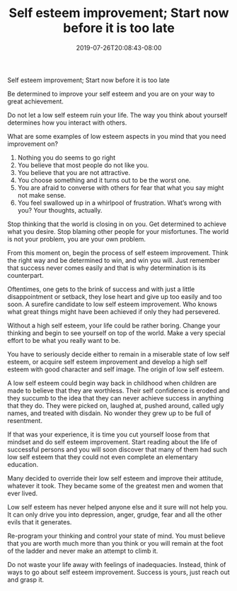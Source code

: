 ﻿---
title: "Self esteem improvement; Start now before it is too late"
date: 2019-07-26T20:08:43-08:00
description: "25-ARTICLES Tips for Web Success"
featured_image: "/images/25-ARTICLES.jpg"
tags: ["25 ARTICLES"]
---

Self esteem improvement; Start now before it is too late


Be determined to improve your self esteem and you are on your way to great achievement. 

Do not let a low self esteem ruin your life. The way you think about yourself determines how you interact with others.

What are some examples of low esteem aspects in you mind that you need improvement on?

1. Nothing you do seems to go right
2. You believe that most people do not like you.
3. You believe that you are not attractive.
4. You choose something and it turns out to be the worst one.
5. You are afraid to converse with others for fear that what you say might not make sense.
6. You feel swallowed up in a whirlpool of frustration.
What’s wrong with you? Your thoughts, actually.

Stop thinking that the world is closing in on you. Get determined to achieve what you desire. Stop blaming other people for your misfortunes. The world is not your problem, you are your own problem.

From this moment on, begin the process of self esteem improvement. Think the right way and be determined to win, and win you will. Just remember that success never comes easily and that is why determination is its counterpart.

Oftentimes, one gets to the brink of success and with just a little disappointment or setback, they lose heart and give up too easily and too soon. A surefire candidate to low self esteem improvement. Who knows what great things might have been achieved if only they had persevered.

Without a high self esteem, your life could be rather boring. Change your thinking and begin to see yourself on top of the world. Make a very special effort to be what you really want to be. 

You have to seriously decide either to remain in a miserable state of low self esteem, or acquire self esteem improvement and develop a high self esteem with good character and self image.
The origin of low self esteem.

A low self esteem could begin way back in childhood when children are made to believe that they are worthless. Their self confidence is eroded and they succumb to the idea that they can never achieve success in anything that they do. They were picked on, laughed at, pushed around, called ugly names, and treated with disdain. No wonder they grew up to be full of resentment.

If that was your experience, it is time you cut yourself loose from that mindset and do self esteem improvement. Start reading about the life of successful persons and you will soon discover that many of them had such low self esteem that they could not even complete an elementary education. 

Many decided to override their low self esteem and improve their attitude, whatever it took. They became some of the greatest men and women that ever lived.

Low self esteem has never helped anyone else and it sure will not help you. It can only drive you into depression, anger, grudge, fear and all the other evils that it generates.

Re-program your thinking and control your state of mind. You must believe that you are worth much more than you think or you will remain at the foot of the ladder and never make an attempt to climb it. 

Do not waste your life away with feelings of inadequacies. Instead, think of ways to go about self esteem improvement. Success is yours, just reach out and grasp it.

